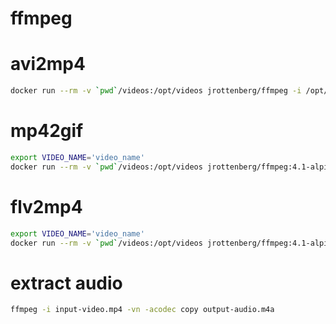 # ffmpeg

# avi2mp4

```sh
docker run --rm -v `pwd`/videos:/opt/videos jrottenberg/ffmpeg -i /opt/videos/input.avi -vf scale=1280:-1 -c:v libx264 -preset veryslow -crf 24 /opt/videos/output.mp4
```

# mp42gif

```sh
export VIDEO_NAME='video_name'
docker run --rm -v `pwd`/videos:/opt/videos jrottenberg/ffmpeg:4.1-alpine -i "/opt/videos/${VIDEO_NAME}.mp4" "/opt/videos/${VIDEO_NAME}.gif"
```

# flv2mp4

```sh
export VIDEO_NAME='video_name'
docker run --rm -v `pwd`/videos:/opt/videos jrottenberg/ffmpeg:4.1-alpine -i "/opt/videos/${VIDEO_NAME}.flv" "/opt/videos/${VIDEO_NAME}.mp4"
```

# extract audio

```sh
ffmpeg -i input-video.mp4 -vn -acodec copy output-audio.m4a
```
